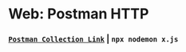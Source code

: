 # Web: Postman HTTP

### [`Postman Collection Link`](https://www.getpostman.com/collections/9ab6245959476d01a9e8) | `npx nodemon x.js` 